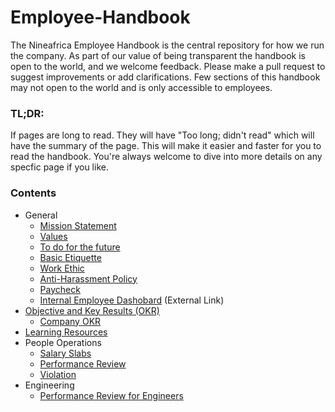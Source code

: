 # Employee-Handbook

The Nineafrica Employee Handbook is the central repository for how we run the company. As part of our value of being transparent the handbook is open to the world, and we welcome feedback. Please make a pull request to suggest improvements or add clarifications. Few sections of this handbook may not open to the world and is only accessible to employees.

### TL;DR:

If pages are long to read. They will have "Too long; didn't read" which will have the summary of the page.
This will make it easier and faster for you to read the handbook.
You're always welcome to dive into more details on any specfic page if you like.

### Contents

- General
  - [Mission Statement](/general/vision-mission/README.md)
  - [Values](/general/values/README.md)
  - [To do for the future](/general/to-do/README.md)
  - [Basic Etiquette](/general/basic-etiquette/README.md)
  - [Work Ethic](/general/work-ethic/README.md)
  - [Anti-Harassment Policy](/general/anti-harassment/README.md)
  - [Paycheck](/general/paycheck/README.md)
  - [Internal Employee Dashobard](https://nineafrica.com/login) (External Link)
- [Objective and Key Results (OKR)](/OKR/README.md)
  - [Company OKR](/OKR/company/README.md)
- [Learning Resources](/learn/README.md)
- People Operations
  <!-- TODO: Onboarding -->
  <!-- TODO: Setting up Emails -->
  <!-- TODO: Standups -->
  <!-- TODO: Working with Hubstaff -->
  <!-- TODO: Salary and Leave Policy -->
  - [Salary Slabs](/people-operations/salary/README.md)
  - [Performance Review](/people-operations/performance-review/README.md)
    <!-- TODO: Underperformance -->
    <!-- TODO: Travel -->
    <!-- TODO: Visa -->
    <!-- TODO: Company Equipment -->
    <!-- TODO: Healthcare -->
    <!-- TODO: Quarterly Feedback -->
  - [Violation](/people-operations/violation/README.md)
    <!-- TODO: Resignation -->
    <!-- TODO: Writing Blogs -->
- Engineering
  <!-- TODO: Onboarding for Engineers -->
  - [Performance Review for Engineers](/engineering/performance-review/README.md)

